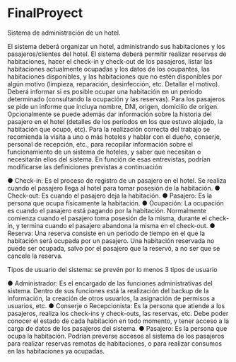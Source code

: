# FinalProyect


Sistema de administración de un hotel.

El sistema deberá organizar un hotel, administrando sus habitaciones y los pasajeros/clientes del
hotel. El sistema deberá permitir realizar reservas de habitaciones, hacer el check-in y
check-out de los pasajeros, listar las habitaciones actualmente ocupadas y los datos de los
ocupantes, las habitaciones disponibles, y las habitaciones que no estén disponibles por algún
motivo (limpieza, reparación, desinfección, etc. Detallar el motivo).
Deberá informar si es posible ocupar una habitación en un período determinado (consultando la
ocupación y las reservas). Para los pasajeros se pide un informe que incluya nombre, DNI,
origen, domicilio de origen. Opcionalmente se puede además dar información sobre la historia
del pasajero en el hotel (detalles de los períodos en los que estuvo alojado, la habitación que
ocupó, etc). Para la realización correcta del trabajo se recomienda la visita a uno o más hoteles
y hablar con el dueño, conserje, personal de recepción, etc., para recopilar información sobre el
funcionamiento de un sistema de hoteles, y saber que necesitan o necesitarán ellos del
sistema. En función de esas entrevistas, podrían modificarse las definiciones previstas a
continuación

  ● Check-in: Es el proceso de registro de un pasajero en el hotel. Se realiza cuando el
    pasajero llega al hotel para tomar posesión de la habitación.
  ● Check-out: Es cuando el pasajero deja la habitación.
  ● Pasajero: Es la persona que ocupa físicamente la habitación.
  ● Ocupación: La ocupación es cuando el pasajero está pagando por la habitación.
    Normalmente comienza cuando el pasajero toma posesión de la misma, durante
    el check-in, y termina cuando el pasajero abandona la misma en el check-out.
  ● Reserva: Una reserva consiste en un período de tiempo en el que la habitación será
    ocupada por un pasajero. Una habitación reservada no puede ser ocupada, salvo por el
    pasajero que la reservó, a no ser que se cancele la reserva.
    
Tipos de usuario del sistema: se prevén por lo menos 3 tipos de usuario

  ● Administrador: Es el encargado de las funciones administrativas del sistema. Dentro de
    sus funciones está la realización del backup de la información, la creación de otros
    usuarios, la asignación de permisos a usuarios, etc.
   ● Conserje o Recepcionista: Es la persona que atiende a los pasajeros, realiza los
    check-ins y check-outs, las reservas, etc. Debe poder conocer el estado de cada
    habitación en todo momento, y tener acceso a la carga de datos de los pasajeros del
    sistema.
   ● Pasajero: Es la persona que ocupa la habitación. Podrían preverse accesos al sistema de
    los pasajeros para realizar reservas remotas de habitaciones, o para realizar
    consumos en las habitaciones ya ocupadas.


